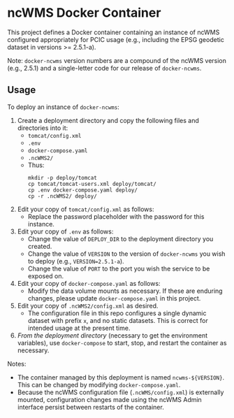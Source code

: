# ncWMS Docker Container

This project defines a Docker container containing an instance of ncWMS
configured appropriately for PCIC usage 
(e.g., including the EPSG geodetic dataset in versions >= 2.5.1-a).

Note: `docker-ncwms` version numbers are a compound of the ncWMS version 
(e.g., 2.5.1) and a single-letter code for our release of `docker-ncwms`. 

## Usage

To deploy an instance of `docker-ncwms`:

1. Create a deployment directory and
   copy the following files and directories into it:
   - `tomcat/config.xml`
   - `.env`
   - `docker-compose.yaml`
   - `.ncWMS2/`
   - Thus:
     ```
     mkdir -p deploy/tomcat
     cp tomcat/tomcat-users.xml deploy/tomcat/
     cp .env docker-compose.yaml deploy/
     cp -r .ncWMS2/ deploy/  
     ```
1. Edit your copy of `tomcat/config.xml` as follows:
   - Replace the password placeholder with the password for this instance.
1. Edit your copy of `.env` as follows:
   - Change the value of `DEPLOY_DIR` to the deployment directory you created.
   - Change the value of `VERSION` to the version of `docker-ncwms` you wish to 
     deploy (e.g., `VERSION=2.5.1-a`).
   - Change the value of `PORT` to the port you wish the service to be
     exposed on.
1. Edit your copy of `docker-compose.yaml` as follows:
   - Modify the data volume mounts as necessary. 
     If these are enduring changes, please update `docker-compose.yaml`
     in this project.
1. Edit your copy of `.ncWMS2/config.xml` as desired.
   - The configuration file in this repo configures
     a single dynamic dataset with prefix `x`, and no static datasets.
     This is correct for intended usage at the present time. 
1. *From the deployment directory* (necessary to get the environment variables),
   use `docker-compose` to start, stop, and restart the container as necessary.

Notes:

- The container managed by this deployment is named `ncwms-${VERSION}`. 
  This can be changed by modifying `docker-compose.yaml`.
- Because the ncWMS configuration file 
  (`.ncWMS/config.xml`) is externally mounted, configuration changes made
  using the ncWMS Admin interface persist between restarts of the container.
